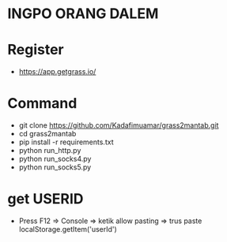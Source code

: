 # INGPO ORANG DALEM

# Register
- https://app.getgrass.io/

# Command
- git clone https://github.com/Kadafimuamar/grass2mantab.git
- cd grass2mantab
- pip install -r requirements.txt
- python run_http.py
- python run_socks4.py
- python run_socks5.py

# get USERID
- Press F12 => Console => ketik allow pasting => trus paste localStorage.getItem('userId')
